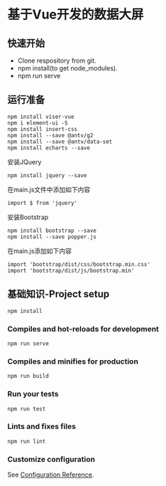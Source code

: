 # 基于Vue开发的数据大屏
## 快速开始
- Clone respository from git.
- npm install(to get node_modules).
- npm run serve

## 运行准备
```
npm install viser-vue
npm i element-ui -S
npm install insert-css
npm install --save @antv/g2
npm install --save @antv/data-set
npm install echarts --save
```
安装JQuery
```
npm install jquery --save
```
在main.js文件中添加如下内容
```
import $ from 'jquery'
```
安装Bootstrap
```
npm install bootstrap --save
npm install --save popper.js
```
在main.js添加如下内容
```
import 'bootstrap/dist/css/bootstrap.min.css'
import 'bootstrap/dist/js/bootstrap.min'
```

## 基础知识-Project setup
```
npm install
```

### Compiles and hot-reloads for development
```
npm run serve
```

### Compiles and minifies for production
```
npm run build
```

### Run your tests
```
npm run test
```

### Lints and fixes files
```
npm run lint
```

### Customize configuration
See [Configuration Reference](https://cli.vuejs.org/config/).
